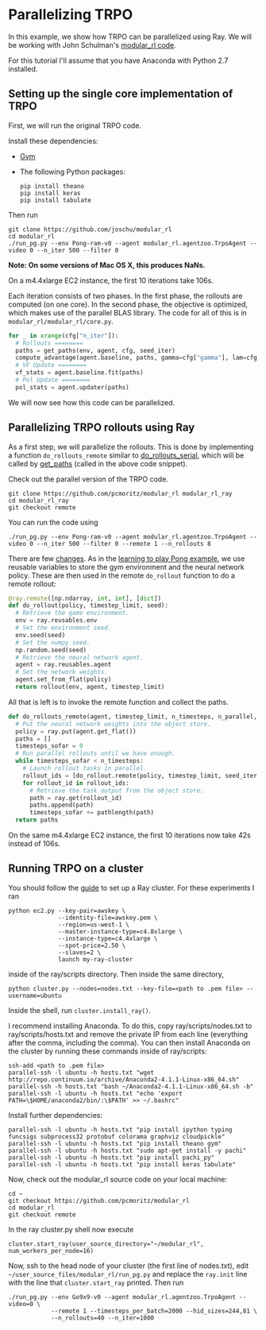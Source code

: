 # Parallelizing TRPO

In this example, we show how TRPO can be parallelized using Ray. We will be
working with John Schulman's
[modular_rl code](https://github.com/joschu/modular_rl).

For this tutorial I'll assume that you have Anaconda with Python 2.7 installed.

## Setting up the single core implementation of TRPO

First, we will run the original TRPO code.

Install these dependencies:

- [Gym](https://gym.openai.com/)
- The following Python packages:

    ```
    pip install theano
    pip install keras
    pip install tabulate
    ```

Then run
```
git clone https://github.com/joschu/modular_rl
cd modular_rl
./run_pg.py --env Pong-ram-v0 --agent modular_rl.agentzoo.TrpoAgent --video 0 --n_iter 500 --filter 0
```

**Note: On some versions of Mac OS X, this produces NaNs.**

On a m4.4xlarge EC2 instance, the first 10 iterations take 106s.


Each iteration consists of two phases. In the first phase, the rollouts are
computed (on one core). In the second phase, the objective is optimized, which
makes use of the parallel BLAS library. The code for all of this is in
`modular_rl/modular_rl/core.py`.

```python
for _ in xrange(cfg["n_iter"]):
  # Rollouts ========
  paths = get_paths(env, agent, cfg, seed_iter)
  compute_advantage(agent.baseline, paths, gamma=cfg["gamma"], lam=cfg["lam"])
  # VF Update ========
  vf_stats = agent.baseline.fit(paths)
  # Pol Update ========
  pol_stats = agent.updater(paths)
```

We will now see how this code can be parallelized.

## Parallelizing TRPO rollouts using Ray

As a first step, we will parallelize the rollouts. This is done by implementing
a function `do_rollouts_remote` similar to
[do_rollouts_serial](https://github.com/joschu/modular_rl/blob/46a6f9a0d363a7bc1c7325ff17e2eb684612a388/modular_rl/core.py#L137),
which will be called by
[get_paths](https://github.com/joschu/modular_rl/blob/46a6f9a0d363a7bc1c7325ff17e2eb684612a388/modular_rl/core.py#L102)
(called in the above code snippet).

Check out the parallel version of the TRPO code.

```
git clone https://github.com/pcmoritz/modular_rl modular_rl_ray
cd modular_rl_ray
git checkout remote
```

You can run the code using
```
./run_pg.py --env Pong-ram-v0 --agent modular_rl.agentzoo.TrpoAgent --video 0 --n_iter 500 --filter 0 --remote 1 --n_rollouts 8
```

There are few [changes](https://github.com/joschu/modular_rl/compare/master...pcmoritz:23d3ebc).
As in the [learning to play Pong example](https://github.com/amplab/ray/tree/master/examples/rl_pong),
we use reusable variables to store the gym environment and the neural network policy. These are
then used in the remote `do_rollout` function to do a remote rollout:

```python
@ray.remote([np.ndarray, int, int], [dict])
def do_rollout(policy, timestep_limit, seed):
  # Retrieve the game environment.
  env = ray.reusables.env
  # Set the environment seed.
  env.seed(seed)
  # Set the numpy seed.
  np.random.seed(seed)
  # Retrieve the neural network agent.
  agent = ray.reusables.agent
  # Set the network weights.
  agent.set_from_flat(policy)
  return rollout(env, agent, timestep_limit)
```

All that is left is to invoke the remote function and collect the paths.

```python
def do_rollouts_remote(agent, timestep_limit, n_timesteps, n_parallel, seed_iter):
  # Put the neural network weights into the object store.
  policy = ray.put(agent.get_flat())
  paths = []
  timesteps_sofar = 0
  # Run parallel rollouts until we have enough.
  while timesteps_sofar < n_timesteps:
    # Launch rollout tasks in parallel.
    rollout_ids = [do_rollout.remote(policy, timestep_limit, seed_iter.next()) for i in range(n_parallel)]
    for rollout_id in rollout_ids:
      # Retrieve the task output from the object store.
      path = ray.get(rollout_id)
      paths.append(path)
      timesteps_sofar += pathlength(path)
  return paths
```

On the same m4.4xlarge EC2 instance, the first 10 iterations now take 42s instead of
106s.

## Running TRPO on a cluster

You should follow the
[guide](https://github.com/amplab/ray/blob/master/doc/using-ray-on-a-cluster.md)
to set up a Ray cluster. For these experiments I ran


```
python ec2.py --key-pair=awskey \
              --identity-file=awskey.pem \
              --region=us-west-1 \
              --master-instance-type=c4.8xlarge \
              --instance-type=c4.4xlarge \
              --spot-price=2.50 \
              --slaves=2 \
              launch my-ray-cluster
```

inside of the ray/scripts directory. Then inside the same directory,

```
python cluster.py --nodes=nodes.txt --key-file=<path to .pem file> --username=ubuntu
```

Inside the shell, run `cluster.install_ray()`.


I recommend installing Anaconda. To do this, copy ray/scripts/nodes.txt to
ray/scripts/hosts.txt and remove the private IP from each line (everything after
the comma, including the comma). You can then install Anaconda on the cluster
by running these commands inside of ray/scripts:

```
ssh-add <path to .pem file>
parallel-ssh -l ubuntu -h hosts.txt "wget http://repo.continuum.io/archive/Anaconda2-4.1.1-Linux-x86_64.sh"
parallel-ssh -h hosts.txt "bash ~/Anaconda2-4.1.1-Linux-x86_64.sh -b"
parallel-ssh -l ubuntu -h hosts.txt "echo 'export PATH=\$HOME/anaconda2/bin/:\$PATH' >> ~/.bashrc"
```

Install further dependencies:

```
parallel-ssh -l ubuntu -h hosts.txt "pip install ipython typing funcsigs subprocess32 protobuf colorama graphviz cloudpickle"
parallel-ssh -l ubuntu -h hosts.txt "pip install theano gym"
parallel-ssh -l ubuntu -h hosts.txt "sudo apt-get install -y pachi"
parallel-ssh -l ubuntu -h hosts.txt "pip install pachi_py"
parallel-ssh -l ubuntu -h hosts.txt "pip install keras tabulate"
```

Now, check out the modular_rl source code on your local machine:

```
cd ~
git checkout https://github.com/pcmoritz/modular_rl
cd modular_rl
git checkout remote
```

In the ray cluster.py shell now execute

```
cluster.start_ray(user_source_directory="~/modular_rl", num_workers_per_node=16)
```

Now, ssh to the head node of your cluster (the first line of nodes.txt), edit
`~/user_source_files/modular_rl/run_pg.py` and replace the `ray.init` line
with the line that `cluster.start_ray` printed. Then run

```
./run_pg.py --env Go9x9-v0 --agent modular_rl.agentzoo.TrpoAgent --video=0 \
            --remote 1 --timesteps_per_batch=2000 --hid_sizes=244,81 \
            --n_rollouts=40 --n_iter=1000
```
